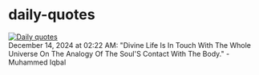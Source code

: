 # daily-quotes
[![Daily quotes](https://github.com/ceepu8/daily-quotes/actions/workflows/daily-quote.yml/badge.svg)](https://github.com/ceepu8/daily-quotes/actions/workflows/daily-quote.yml)<br/>
December 14, 2024 at 02:22 AM: "Divine Life Is In Touch With The Whole Universe On The Analogy Of The Soul'S Contact With The Body." - Muhammed Iqbal
